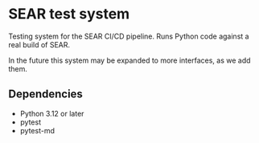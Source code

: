 # SEAR test system

Testing system for the SEAR CI/CD pipeline. Runs Python code against a real build of SEAR.

In the future this system may be expanded to more interfaces, as we add them.

## Dependencies

- Python 3.12 or later
- pytest
- pytest-md
